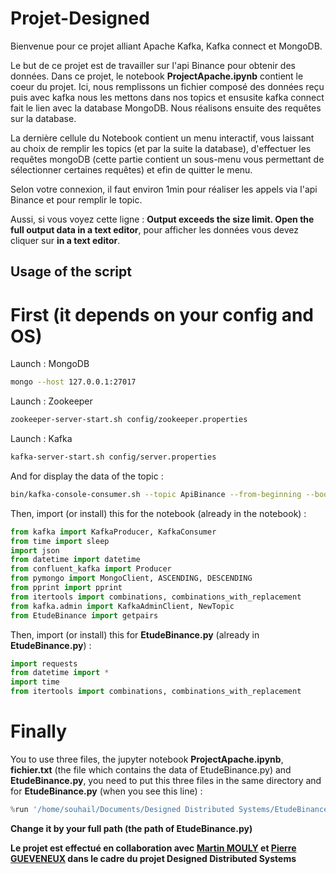 # Projet-Designed

Bienvenue pour ce projet alliant Apache Kafka, Kafka connect et MongoDB.

Le but de ce projet est de travailler sur l'api Binance pour obtenir des données. Dans ce projet, le notebook **ProjectApache.ipynb** contient le coeur du projet. Ici, nous remplissons un fichier composé des données reçu puis avec kafka nous les mettons dans nos topics et ensusite kafka connect fait le lien avec la database MongoDB. Nous réalisons ensuite des requêtes sur la database. 

La dernière cellule du Notebook contient un menu interactif, vous laissant au choix de remplir les topics (et par la suite la database), d'effectuer les requêtes mongoDB (cette partie contient un sous-menu vous permettant de sélectionner certaines requêtes) et efin de quitter le menu.

Selon votre connexion, il faut environ 1min pour réaliser les appels via l'api Binance et pour remplir le topic.

Aussi, si vous voyez cette ligne : **Output exceeds the size limit. Open the full output data in a text editor**, pour afficher les données vous devez cliquer sur **in a text editor**.

## Usage of the script

# First (it depends on your config and OS)

Launch : MongoDB
```bash
mongo --host 127.0.0.1:27017
```
Launch : Zookeeper
```bash
zookeeper-server-start.sh config/zookeeper.properties
```
Launch : Kafka
```bash
kafka-server-start.sh config/server.properties
```
And for display the data of the topic :
```bash
bin/kafka-console-consumer.sh --topic ApiBinance --from-beginning --bootstrap-server localhost:9092
```

Then, import (or install) this for the notebook (already in the notebook) :

```py
from kafka import KafkaProducer, KafkaConsumer
from time import sleep
import json
from datetime import datetime
from confluent_kafka import Producer
from pymongo import MongoClient, ASCENDING, DESCENDING
from pprint import pprint
from itertools import combinations, combinations_with_replacement
from kafka.admin import KafkaAdminClient, NewTopic
from EtudeBinance import getpairs
```

Then, import (or install) this for **EtudeBinance.py** (already in **EtudeBinance.py**) :
```py
import requests
from datetime import *
import time
from itertools import combinations, combinations_with_replacement
```

# Finally

You to use three files, the jupyter notebook **ProjectApache.ipynb**, **fichier.txt** (the file which contains the data of EtudeBinance.py) and **EtudeBinance.py**, you need to put this three files in the same directory and for **EtudeBinance.py** (when you see this line) :  

```py
%run '/home/souhail/Documents/Designed Distributed Systems/EtudeBinance.py'
```
**Change it by your full path (the path of EtudeBinance.py)**

**Le projet est effectué en collaboration avec <a href="https://github.com/martinmouly" target="_blank">Martin MOULY</a> et <a href="https://github.com/Pierregvx" target="_blank">Pierre GUEVENEUX</a> dans le cadre du projet Designed Distributed Systems**
